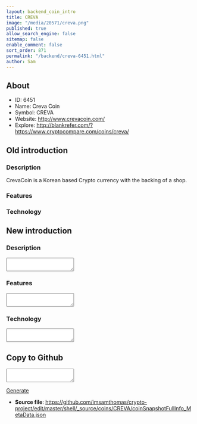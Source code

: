 ```yaml
---
layout: backend_coin_intro
title: CREVA
image: "/media/20571/creva.png"
published: true
allow_search_engine: false
sitemap: false
enable_comment: false
sort_order: 871
permalink: "/backend/creva-6451.html"
author: Sam
---
```


## About

- ID: 6451
- Name: Creva Coin
- Symbol: CREVA
- Website: http://www.crevacoin.com/
- Explore: http://blankrefer.com/?https://www.cryptocompare.com/coins/creva/


## Old introduction

### Description

<p>CrevaCoin is a Korean based Crypto currency with the backing of a shop. </p>

### Features


### Technology




## New introduction


### Description
<textarea id="meta_description" name="description"></textarea>

### Features
<textarea id="meta_features" name="features"></textarea>

### Technology
<textarea id="meta_technology" name="technology"></textarea>


## Copy to Github

<textarea id="coinsnapshotfullinfo_metadata"></textarea>

<a href="#gen" onclick="generateMetaDatJson()">Generate</a>

- **Source file**: <a href="https://github.com/imsamthomas/crypto-project/edit/master/shell/_source/coins/CREVA/coinSnapshotFullInfo_MetaData.json">https://github.com/imsamthomas/crypto-project/edit/master/shell/_source/coins/CREVA/coinSnapshotFullInfo_MetaData.json</a>

